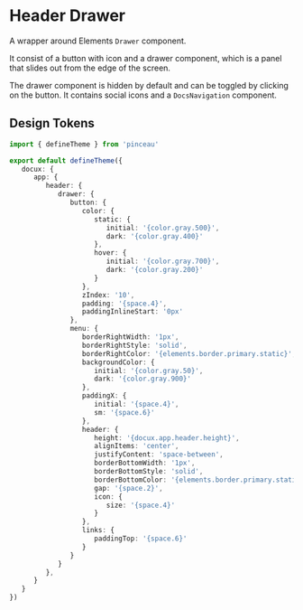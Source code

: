 # Header Drawer

A wrapper around Elements `Drawer` component.

It consist of a button with icon and a drawer component, which is a panel that slides out from the edge of the screen. 

The drawer component is hidden by default and can be toggled by clicking on the button. It contains social icons and a `DocsNavigation` component.


## Design Tokens

```ts [tokens.config.ts]
import { defineTheme } from 'pinceau'

export default defineTheme({
   docux: {
      app: {
         header: {
            drawer: {
               button: {
                  color: {
                     static: {
                        initial: '{color.gray.500}',
                        dark: '{color.gray.400}'
                     },
                     hover: {
                        initial: '{color.gray.700}',
                        dark: '{color.gray.200}'
                     }
                  },
                  zIndex: '10',
                  padding: '{space.4}',
                  paddingInlineStart: '0px'
               },
               menu: {
                  borderRightWidth: '1px',
                  borderRightStyle: 'solid',
                  borderRightColor: '{elements.border.primary.static}',
                  backgroundColor: {
                     initial: '{color.gray.50}',
                     dark: '{color.gray.900}'
                  },
                  paddingX: {
                     initial: '{space.4}',
                     sm: '{space.6}'
                  },
                  header: {
                     height: '{docux.app.header.height}',
                     alignItems: 'center',
                     justifyContent: 'space-between',
                     borderBottomWidth: '1px',
                     borderBottomStyle: 'solid',
                     borderBottomColor: '{elements.border.primary.static}',
                     gap: '{space.2}',
                     icon: {
                        size: '{space.4}'
                     }
                  },
                  links: {
                     paddingTop: '{space.6}'
                  }
               }
            }
         },
      }
   }
})
```
